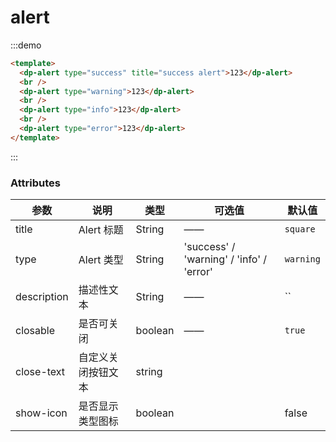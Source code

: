 # alert

:::demo

```html
<template>
  <dp-alert type="success" title="success alert">123</dp-alert>
  <br />
  <dp-alert type="warning">123</dp-alert>
  <br />
  <dp-alert type="info">123</dp-alert>
  <br />
  <dp-alert type="error">123</dp-alert>
</template>
```

:::

### Attributes


| 参数        | 说明               | 类型    | 可选值                                   | 默认值    |
| ----------- | ------------------ | ------- | ---------------------------------------- | --------- |
| title       | Alert 标题         | String  | ——                                       | `square`  |
| type        | Alert 类型         | String  | 'success' / 'warning' / 'info' / 'error' | `warning` |
| description | 描述性文本         | String  | ——                                       | ``        |
| closable    | 是否可关闭         | boolean | ——                                       | `true`    |
| close-text  | 自定义关闭按钮文本 | string  |
| show-icon   | 是否显示类型图标   | boolean |                                          | false     |
